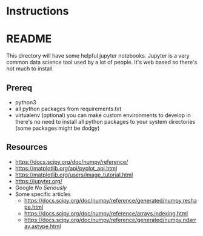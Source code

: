 # Instructions
# README
This directory will have some helpful jupyter notebooks. Jupyter is a very common data science tool used by a lot of people. It's web based so there's not much to install. 
## Prereq
* python3
* all python packages from requirements.txt
* virtualenv (optional)
    you can make custom environments to develop in
    there's no need to install all python packages to your system directories (some packages might be dodgy)

## Resources
* https://docs.scipy.org/doc/numpy/reference/
* https://matplotlib.org/api/pyplot_api.html
* https://matplotlib.org/users/image_tutorial.html
* https://jupyter.org/
* Google *No Seriously*
* Some specific articles
    * https://docs.scipy.org/doc/numpy/reference/generated/numpy.reshape.html
    * https://docs.scipy.org/doc/numpy/reference/arrays.indexing.html
    * https://docs.scipy.org/doc/numpy/reference/generated/numpy.ndarray.astype.html

